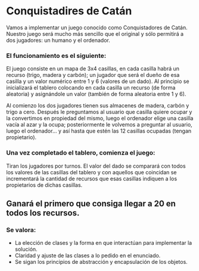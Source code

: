# Conquistadires de Catán

Vamos a implementar un juego conocido como Conquistadores de Catán. Nuestro juego será mucho más
sencillo que el original y sólo permitirá a dos jugadores: un humano y el ordenador.


### El funcionamiento es el siguiente:
El juego consiste en un mapa de 3x4 casillas, en cada casilla habrá un recurso (trigo, madera y carbón); un
jugador que será el dueño de esa casilla y un valor numérico entre 1 y 6 (valores de un dado).
Al principio se inicializará el tablero colocando en cada casilla un recurso (de forma aleatoria) y asignándole un
valor (también de forma aleatoria entre 1 y 6).


Al comienzo los dos jugadores tienen sus almacenes de madera, carbón y trigo a cero.
Después le preguntamos al usuario que casilla quiere ocupar y la convertimos en propiedad del mismo, luego el
ordenador elige una casilla vacía al azar y la ocupa; posteriormente le volvemos a preguntar al usuario, luego el
ordenador… y así hasta que estén las 12 casillas ocupadas (tengan propietario).


### Una vez completado el tablero, comienza el juego:
Tiran los jugadores por turnos. El valor del dado se comparará con todos los valores de las casillas del tablero y
con aquellos que coincidan se incrementará la cantidad de recursos que esas casillas indiquen a los propietarios
de dichas casillas.


## Ganará el primero que consiga llegar a 20 en todos los recursos.
### Se valora:
 - La elección de clases y la forma en que interactúan para implementar la solución.
 - Claridad y ajuste de las clases a lo pedido en el enunciado.
 - Se sigan los principios de abstracción y encapsulación de los objetos.